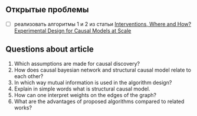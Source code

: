 ## Открытые проблемы 
- [ ] реализовать алгоритмы 1 и 2 из статьи [Interventions, Where and How? Experimental Design for Causal Models at Scale](https://openreview.net/pdf?id=ST5ZUlz_3w)

## Questions about article

1. Which assumptions are made for causal discovery?
2. How does causal bayesian network and structural causal model relate to each other?
3. In which way mutual information is used in the algorithm design?
4. Explain in simple words what is structural causal model.
5. How can one interpret weights on the edges of the graph?
6. What are the advantages of proposed algorithms compared to related works?
